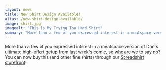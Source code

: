 ```yaml
---
layout: news
title: New Shirt Design Available!
alias: /new-shirt-design-available/
image: shirt.jpg
imagealt: "This Is My Trying Too Hard Shirt"
summary: "More than a few of you expressed interest in a meatspace version of Dan's ultimate high-effort getup from last week's comic, so who are we to say no? You can now buy this (and other fine shirts) through our Spreadshirt storefront!"
---
```


More than a few of you expressed interest in a meatspace version of Dan's ultimate high-effort getup from last week's comic, so who are we to say no? You can now buy this (and other fine shirts) through our [Spreadshirt storefront](http://shop.spreadshirt.co.uk/dnwmerch/)!
